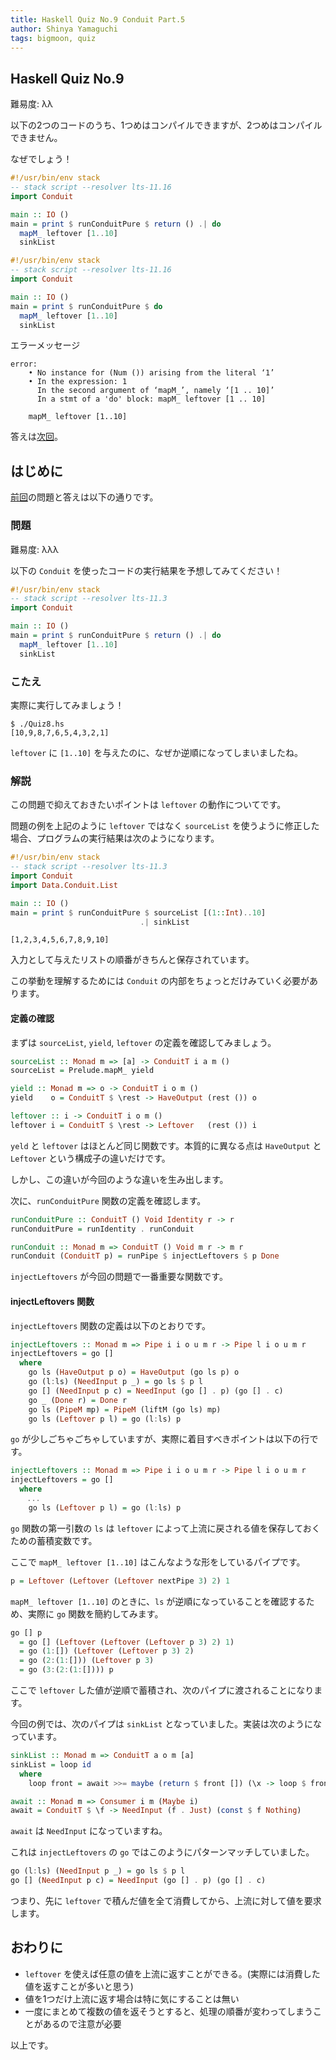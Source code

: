 ```yaml
---
title: Haskell Quiz No.9 Conduit Part.5
author: Shinya Yamaguchi
tags: bigmoon, quiz
---
```


## Haskell Quiz No.9

難易度: λλ

以下の2つのコードのうち、1つめはコンパイルできますが、2つめはコンパイルできません。

なぜでしょう！

```hs
#!/usr/bin/env stack
-- stack script --resolver lts-11.16
import Conduit

main :: IO ()
main = print $ runConduitPure $ return () .| do
  mapM_ leftover [1..10]
  sinkList
```

```hs
#!/usr/bin/env stack
-- stack script --resolver lts-11.16
import Conduit

main :: IO ()
main = print $ runConduitPure $ do
  mapM_ leftover [1..10]
  sinkList
```

エラーメッセージ

```shell
error:
    • No instance for (Num ()) arising from the literal ‘1’
    • In the expression: 1
      In the second argument of ‘mapM_’, namely ‘[1 .. 10]’
      In a stmt of a 'do' block: mapM_ leftover [1 .. 10]

    mapM_ leftover [1..10]
```

答えは[次回](./07-08-quiz-10.html)。

<!--more-->

## はじめに

[前回](./04-08-quiz-8.html)の問題と答えは以下の通りです。

### 問題

難易度: λλλ

以下の `Conduit` を使ったコードの実行結果を予想してみてください！

```hs
#!/usr/bin/env stack
-- stack script --resolver lts-11.3
import Conduit

main :: IO ()
main = print $ runConduitPure $ return () .| do
  mapM_ leftover [1..10]
  sinkList
```

### こたえ

実際に実行してみましょう！

```shell
$ ./Quiz8.hs
[10,9,8,7,6,5,4,3,2,1]
```

`leftover` に `[1..10]` を与えたのに、なぜか逆順になってしまいましたね。

### 解説

この問題で抑えておきたいポイントは `leftover` の動作についてです。

問題の例を上記のように `leftover` ではなく `sourceList` を使うように修正した場合、プログラムの実行結果は次のようになります。

```hs
#!/usr/bin/env stack
-- stack script --resolver lts-11.3
import Conduit
import Data.Conduit.List

main :: IO ()
main = print $ runConduitPure $ sourceList [(1::Int)..10]
                             .| sinkList
```

```shell
[1,2,3,4,5,6,7,8,9,10]
```

入力として与えたリストの順番がきちんと保存されています。

この挙動を理解するためには `Conduit` の内部をちょっとだけみていく必要があります。

#### 定義の確認

まずは `sourceList`, `yield`, `leftover` の定義を確認してみましょう。

```hs
sourceList :: Monad m => [a] -> ConduitT i a m ()
sourceList = Prelude.mapM_ yield

yield :: Monad m => o -> ConduitT i o m ()
yield    o = ConduitT $ \rest -> HaveOutput (rest ()) o

leftover :: i -> ConduitT i o m ()
leftover i = ConduitT $ \rest -> Leftover   (rest ()) i
```

`yeld` と `leftover` はほとんど同じ関数です。本質的に異なる点は `HaveOutput` と `Leftover` という構成子の違いだけです。

しかし、この違いが今回のような違いを生み出します。

次に、`runConduitPure` 関数の定義を確認します。

```hs
runConduitPure :: ConduitT () Void Identity r -> r
runConduitPure = runIdentity . runConduit

runConduit :: Monad m => ConduitT () Void m r -> m r
runConduit (ConduitT p) = runPipe $ injectLeftovers $ p Done
```

`injectLeftovers` が今回の問題で一番重要な関数です。

#### injectLeftovers 関数

`injectLeftovers` 関数の定義は以下のとおりです。

```hs
injectLeftovers :: Monad m => Pipe i i o u m r -> Pipe l i o u m r
injectLeftovers = go []
  where
    go ls (HaveOutput p o) = HaveOutput (go ls p) o
    go (l:ls) (NeedInput p _) = go ls $ p l
    go [] (NeedInput p c) = NeedInput (go [] . p) (go [] . c)
    go _ (Done r) = Done r
    go ls (PipeM mp) = PipeM (liftM (go ls) mp)
    go ls (Leftover p l) = go (l:ls) p
```

`go` が少しごちゃごちゃしていますが、実際に着目すべきポイントは以下の行です。

```hs
injectLeftovers :: Monad m => Pipe i i o u m r -> Pipe l i o u m r
injectLeftovers = go []
  where
  　...
    go ls (Leftover p l) = go (l:ls) p
```

`go` 関数の第一引数の `ls` は `leftover` によって上流に戻される値を保存しておくための蓄積変数です。

ここで `mapM_ leftover [1..10]` はこんなような形をしているパイプです。

```haskell
p = Leftover (Leftover (Leftover nextPipe 3) 2) 1
```

`mapM_ leftover [1..10]` のときに、`ls` が逆順になっていることを確認するため、実際に `go` 関数を簡約してみます。

```haskell
go [] p
  = go [] (Leftover (Leftover (Leftover p 3) 2) 1)
  = go (1:[]) (Leftover (Leftover p 3) 2)
  = go (2:(1:[])) (Leftover p 3)
  = go (3:(2:(1:[]))) p
```

ここで `leftover` した値が逆順で蓄積され、次のパイプに渡されることになります。

今回の例では、次のパイプは `sinkList` となっていました。実装は次のようになっています。

```hs
sinkList :: Monad m => ConduitT a o m [a]
sinkList = loop id
  where
    loop front = await >>= maybe (return $ front []) (\x -> loop $ front . (x:))

await :: Monad m => Consumer i m (Maybe i)
await = ConduitT $ \f -> NeedInput (f . Just) (const $ f Nothing)
```

`await` は `NeedInput` になっていますね。

これは `injectLeftovers` の `go` ではこのようにパターンマッチしていました。

```hs
go (l:ls) (NeedInput p _) = go ls $ p l
go [] (NeedInput p c) = NeedInput (go [] . p) (go [] . c)
```

つまり、先に `leftover` で積んだ値を全て消費してから、上流に対して値を要求します。

## おわりに

- `leftover` を使えば任意の値を上流に返すことができる。(実際には消費した値を返すことが多いと思う)
- 値を1つだけ上流に返す場合は特に気にすることは無い
- 一度にまとめて複数の値を返そうとすると、処理の順番が変わってしまうことがあるので注意が必要

以上です。